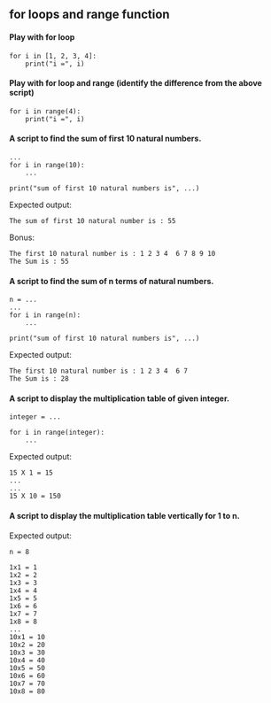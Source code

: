 ## for loops and range function

#### Play with for loop

    for i in [1, 2, 3, 4]:
        print("i =", i)

#### Play with for loop and range (identify the difference from the above script)

    for i in range(4):
        print("i =", i)

#### A script to find the sum of first 10 natural numbers.

    ...
    for i in range(10):
        ...
    
    print("sum of first 10 natural numbers is", ...)

Expected output:

    The sum of first 10 natural number is : 55

Bonus:

    The first 10 natural number is : 1 2 3 4  6 7 8 9 10
    The Sum is : 55

#### A script to find the sum of n terms of natural numbers.

    n = ...
    ...
    for i in range(n):
        ...
    
    print("sum of first 10 natural numbers is", ...)


Expected output:

    The first 10 natural number is : 1 2 3 4  6 7
    The Sum is : 28

#### A script to display the multiplication table of given integer.

    integer = ...

    for i in range(integer):
        ...

Expected output:

    15 X 1 = 15
    ...
    ...
    15 X 10 = 150

#### A script to display the multiplication table vertically for 1 to n.

Expected output:

    n = 8

    1x1 = 1
    1x2 = 2
    1x3 = 3
    1x4 = 4
    1x5 = 5
    1x6 = 6
    1x7 = 7
    1x8 = 8
    ...
    10x1 = 10
    10x2 = 20
    10x3 = 30
    10x4 = 40
    10x5 = 50
    10x6 = 60
    10x7 = 70
    10x8 = 80